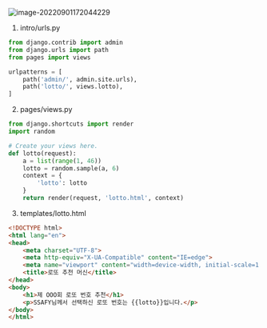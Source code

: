 ![image-20220901172044229](C:\Users\SSAFY\AppData\Roaming\Typora\typora-user-images\image-20220901172044229.png)

1. intro/urls.py

```python
from django.contrib import admin
from django.urls import path
from pages import views

urlpatterns = [
    path('admin/', admin.site.urls),
    path('lotto/', views.lotto),
]
```

2. pages/views.py

```python
from django.shortcuts import render
import random

# Create your views here.
def lotto(request):
    a = list(range(1, 46))
    lotto = random.sample(a, 6)
    context = {
        'lotto': lotto
    }
    return render(request, 'lotto.html', context)
```

3. templates/lotto.html

```html
<!DOCTYPE html>
<html lang="en">
<head>
    <meta charset="UTF-8">
    <meta http-equiv="X-UA-Compatible" content="IE=edge">
    <meta name="viewport" content="width=device-width, initial-scale=1.0">
    <title>로또 추천 머신</title>
</head>
<body>
    <h1>제 OOO회 로또 번호 추천</h1>
    <p>SSAFY님께서 선택하신 로또 번호는 {{lotto}}입니다.</p>
</body>
</html>
```

